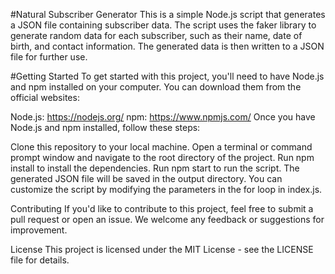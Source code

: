 #Natural Subscriber Generator
This is a simple Node.js script that generates a JSON file containing subscriber data. The script uses the faker library to generate random data for each subscriber, such as their name, date of birth, and contact information. The generated data is then written to a JSON file for further use.

#Getting Started
To get started with this project, you'll need to have Node.js and npm installed on your computer. You can download them from the official websites:

Node.js: https://nodejs.org/
npm: https://www.npmjs.com/
Once you have Node.js and npm installed, follow these steps:

Clone this repository to your local machine.
Open a terminal or command prompt window and navigate to the root directory of the project.
Run npm install to install the dependencies.
Run npm start to run the script.
The generated JSON file will be saved in the output directory.
You can customize the script by modifying the parameters in the for loop in index.js.

Contributing
If you'd like to contribute to this project, feel free to submit a pull request or open an issue. We welcome any feedback or suggestions for improvement.

License
This project is licensed under the MIT License - see the LICENSE file for details.